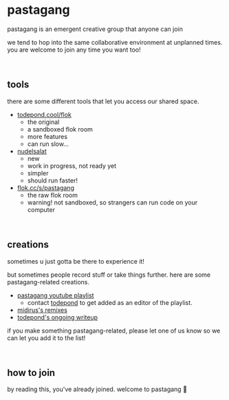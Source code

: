 # pastagang

pastagang is an emergent creative group that anyone can join

we tend to hop into the same collaborative environment at unplanned times. you are welcome to join any time you want too!

<br>

## tools

there are some different tools that let you access our shared space.

- [todepond.cool/flok](https://todepond.cool/flok)
  - the original
  - a sandboxed flok room
  - more features
  - can run slow...
- [nudelsalat](https://felixroos.github.io/nudelsalat/)
  - new
  - work in progress, not ready yet
  - simpler
  - should run faster!
- [flok.cc/s/pastagang](https://flok.cc/s/pastagang)
  - the raw flok room
  - warning! not sandboxed, so strangers can run code on your computer

<br>

## creations

sometimes u just gotta be there to experience it!

but sometimes people record stuff or take things further. here are some pastagang-related creations.

- [pastagang youtube playlist](https://www.youtube.com/playlist?list=PL9uRa69RF-7wOS5CnK0wy34t5HYgFLIng)
  - contact [todepond](https://mas.to/@todepond) to get added as an editor of the playlist.
- [midirus's remixes](https://midirus.com/project/pastagang)
- [todepond's ongoing writeup](https://www.todepond.com/wikiblogarden/learn/pastagang/accident/arroost/)

if you make something pastagang-related, please let one of us know so we can let you add it to the list!

<br>

## how to join

by reading this, you've already joined. welcome to pastagang 🍝
